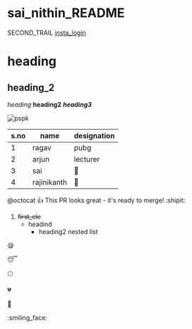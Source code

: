 # sai_nithin_README
SECOND_TRAIL
[insta_login](https://www.instagram.com/accounts/login/)

# heading
## heading_2

*heading*
**heading2**
***heading3***

![pspk](https://static.toiimg.com/thumb/msid-82100785,width-1200,height-900,resizemode-4/.jpg)

s.no|name|designation
----|----|----------
1|ragav|pubg
2|arjun|lecturer
3|sai|:rofl:
4|rajinikanth|:star_struck:


@octocat :+1: This PR looks great - it's ready to merge! :shipit:

1. ~~first_ele~~
   - headind
       - heading2 nested list

:sleepy:

😴

:full_moon:

:broken_heart:

:smiling_face_with_tear:

:smiling_face:















